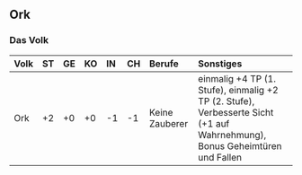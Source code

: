 ## Ork

### Das Volk

| Volk | ST | GE | KO | IN | CH | Berufe | Sonstiges |
| :--- | :--- | :--- | :--- | :--- | :--- | :--- | :--- |
| Ork | +2 | +0 | +0 | -1 | -1 | Keine Zauberer | einmalig +4 TP \(1. Stufe\), einmalig +2 TP \(2. Stufe\), Verbesserte Sicht \(+1 auf Wahrnehmung\), Bonus Geheimtüren und Fallen |

